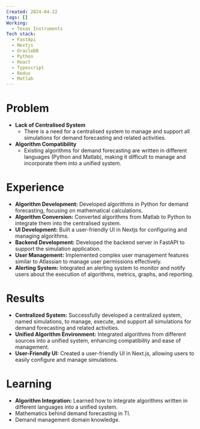 ```yaml
---
Created: 2024-04-22
tags: []
Working:
  - Texas Instruments
Tech stack:
  - FastApi
  - Nextjs
  - OracleDB
  - Python
  - React
  - Typescript
  - Redux
  - Matlab
---
```

# Problem

- **Lack of Centralised System**
	- There is a need for a centralised system to manage and support all simulations for demand forecasting and related activities.
- **Algorithm Compatibility**
	- Existing algorithms for demand forecasting are written in different languages (Python and Matlab), making it difficult to manage and incorporate them into a unified system.
# Experience

- **Algorithm Development:** Developed algorithms in Python for demand forecasting, focusing on mathematical calculations.
- **Algorithm Conversion:** Converted algorithms from Matlab to Python to integrate them into the centralised system.
- **UI Development:** Built a user-friendly UI in Nextjs for configuring and managing algorithms.
- **Backend Development:** Developed the backend server in FastAPI to support the simulation application.
- **User Management:** Implemented complex user management features similar to Atlassian to manage user permissions effectively.
- **Alerting System:** Integrated an alerting system to monitor and notify users about the execution of algorithms, metrics, graphs, and reporting.

# Results

- **Centralized System:** Successfully developed a centralized system, named simulations, to manage, execute, and support all simulations for demand forecasting and related activities.
- **Unified Algorithm Environment:** Integrated algorithms from different sources into a unified system, enhancing compatibility and ease of management.
- **User-Friendly UI:** Created a user-friendly UI in Next.js, allowing users to easily configure and manage simulations.

# Learning

- **Algorithm Integration:** Learned how to integrate algorithms written in different languages into a unified system.
- Mathematics behind demand forecasting in TI.
- Demand management domain knowledge.
